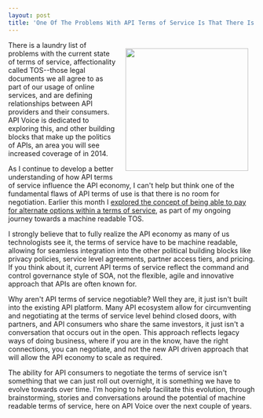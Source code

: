 ```yaml
---
layout: post
title: 'One Of The Problems With API Terms of Service Is That There Is No Negotiation'
---
```

<p><img style="padding: 15px;" src="https://s3.amazonaws.com/kinlane-productions/bw-icons/bw-handshake.png" alt="" width="250" align="right" /></p>
<p>There is a laundry list of problems with the current state of terms of service, affectionality called TOS--those legal documents we all agree to as part of our usage of online services, and are defining relationships between API providers and their consumers. API Voice is dedicated to exploring this, and other building blocks that make up the politics of APIs, an area you will see increased coverage of in 2014.</p>
<p>As I continue to develop a better understanding of how API terms of service influence the API economy, I can't help but think one of the fundamental flaws of API terms of use is that there is no room for negotiation. Earlier this month I <a href="http://apivoice.com/2014/05/01/would-you-pay-for-alternate-options-for-an-api-terms-of-service/">explored the concept of being able to pay for alternate options within a terms of service</a>, as part of my ongoing journey towards a machine readable TOS.</p>
<p>I strongly believe that to fully realize the API economy as many of us technologists see it, the terms of service have to be machine readable, allowing for seamless integration into the other political building blocks like privacy policies, service level agreements, partner access tiers, and pricing. If you think about it, current API terms of service reflect the command and control governance style of SOA, not the flexible, agile and innovative approach that APIs are often known for.</p>
<p>Why aren't API terms of service negotiable? Well they are, it just isn't built into the existing API platform. Many API ecosystem allow for circumventing and negotiating at the terms of service level behind closed doors, with partners, and API consumers who share the same investors, it just isn't a conversation that occurs out in the open. This approach reflects legacy ways of doing business, where if you are in the know, have the right connections, you can negotiate, and not the new API driven approach that will allow the API economy to scale as required.</p>
<p>The ability for API consumers to negotiate the terms of service isn't something that we can just roll out overnight, it is something we have to evolve towards over time. I&rsquo;m hoping to help facilitate this evolution, through brainstorming, stories and conversations around the potential of machine readable terms of service, here on API Voice over the next couple of years.</p>